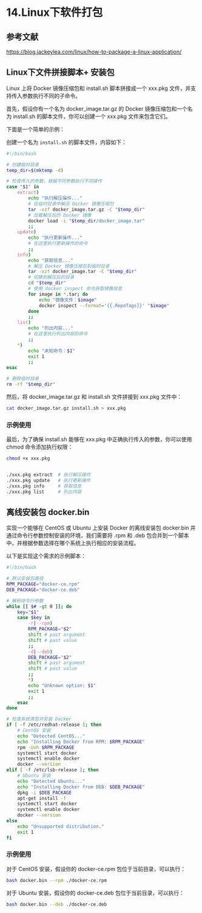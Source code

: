 # 14.Linux下软件打包



## 参考文献

https://blog.jackeylea.com/linux/how-to-package-a-linux-application/



## Linux下文件拼接脚本+ 安装包

Linux 上将 Docker 镜像压缩包和 install.sh 脚本拼接成一个 xxx.pkg 文件，并支持传入参数执行不同的子命令。


首先，假设你有一个名为 docker_image.tar.gz 的 Docker 镜像压缩包和一个名为 install.sh 的脚本文件，你可以创建一个 xxx.pkg 文件来包含它们。

下面是一个简单的示例：

创建一个名为 `install.sh` 的脚本文件，内容如下：

```sh
#!/bin/bash

# 创建临时目录
temp_dir=$(mktemp -d)

# 检查传入的参数，根据不同参数执行不同操作
case "$1" in
    extract)
        echo "执行解压操作..."
        # 在临时目录中解压 Docker 镜像压缩包
        tar -xzf docker_image.tar.gz -C "$temp_dir"
        # 加载解压后的 Docker 镜像
        docker load -i "$temp_dir/docker_image.tar"
        ;;
    update)
        echo "执行更新操作..."
        # 在这里执行更新操作的命令
        ;;
    info)
        echo "获取信息..."
        # 解压 Docker 镜像压缩包到临时目录
        tar -xzf docker_image.tar -C "$temp_dir"
        # 切换到解压后的目录
        cd "$temp_dir"
        # 使用 docker inspect 命令获取镜像信息
        for image in *.tar; do
            echo "镜像文件：$image"
            docker inspect --format='{{.RepoTags}}' "$image"
        done
        ;;
    list)
        echo "列出内容..."
        # 在这里执行列出内容的命令
        ;;
    *)
        echo "未知命令：$1"
        exit 1
        ;;
esac

# 删除临时目录
rm -rf "$temp_dir"
```


然后，将 docker_image.tar.gz 和 install.sh 文件拼接到 xxx.pkg 文件中：

```sh
cat docker_image.tar.gz install.sh > xxx.pkg
```


### 示例使用

最后，为了确保 install.sh 能够在 xxx.pkg 中正确执行传入的参数，你可以使用 chmod 命令添加执行权限：

```sh
chmod +x xxx.pkg


./xxx.pkg extract  # 执行解压操作
./xxx.pkg update   # 执行更新操作
./xxx.pkg info     # 获取信息
./xxx.pkg list     # 列出内容
```



## 离线安装包 docker.bin

实现一个能够在 CentOS 或 Ubuntu 上安装 Docker 的离线安装包 docker.bin 并通过命令行参数控制安装的环境，我们需要将 .rpm 和 .deb 包合并到一个脚本中，并根据参数选择在哪个系统上执行相应的安装流程。

以下是实现这个需求的示例脚本：

```sh
#!/bin/bash

# 默认安装包路径
RPM_PACKAGE="docker-ce.rpm"
DEB_PACKAGE="docker-ce.deb"

# 解析命令行参数
while [[ $# -gt 0 ]]; do
    key="$1"
    case $key in
        -r|--rpm)
        RPM_PACKAGE="$2"
        shift # past argument
        shift # past value
        ;;
        -d|--deb)
        DEB_PACKAGE="$2"
        shift # past argument
        shift # past value
        ;;
        *)
        echo "Unknown option: $1"
        exit 1
        ;;
    esac
done

# 检查系统类型并安装 Docker
if [ -f /etc/redhat-release ]; then
    # CentOS 安装
    echo "Detected CentOS..."
    echo "Installing Docker from RPM: $RPM_PACKAGE"
    rpm -Uvh $RPM_PACKAGE
    systemctl start docker
    systemctl enable docker
    docker --version
elif [ -f /etc/lsb-release ]; then
    # Ubuntu 安装
    echo "Detected Ubuntu..."
    echo "Installing Docker from DEB: $DEB_PACKAGE"
    dpkg -i $DEB_PACKAGE
    apt-get install -f
    systemctl start docker
    systemctl enable docker
    docker --version
else
    echo "Unsupported distribution."
    exit 1
fi
```


### 示例使用

对于 CentOS 安装，假设你的 docker-ce.rpm 包位于当前目录，可以执行：
```sh
bash docker.bin --rpm ./docker-ce.rpm
```
对于 Ubuntu 安装，假设你的 docker-ce.deb 包位于当前目录，可以执行：

```bash
bash docker.bin --deb ./docker-ce.deb
```